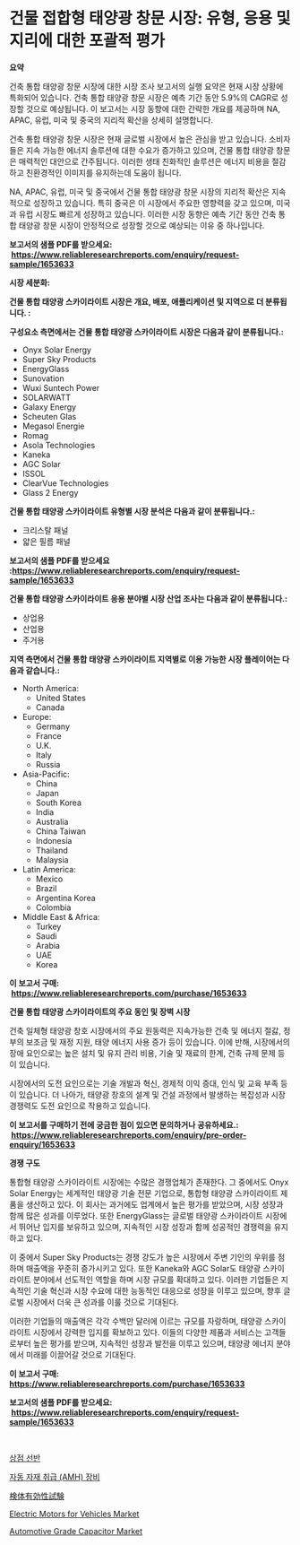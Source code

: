 <p><h1>건물 접합형 태양광 창문 시장: 유형, 응용 및 지리에 대한 포괄적 평가</h1></p><p><strong>요약</strong></p>
<p><p>건축 통합 태양광 창문 시장에 대한 시장 조사 보고서의 실행 요약은 현재 시장 상황에 특화되어 있습니다. 건축 통합 태양광 창문 시장은 예측 기간 동안 5.9%의 CAGR로 성장할 것으로 예상됩니다. 이 보고서는 시장 동향에 대한 간략한 개요를 제공하며 NA, APAC, 유럽, 미국 및 중국의 지리적 확산을 상세히 설명합니다.</p><p>건축 통합 태양광 창문 시장은 현재 글로벌 시장에서 높은 관심을 받고 있습니다. 소비자들은 지속 가능한 에너지 솔루션에 대한 수요가 증가하고 있으며, 건물 통합 태양광 창문은 매력적인 대안으로 간주됩니다. 이러한 생태 친화적인 솔루션은 에너지 비용을 절감하고 친환경적인 이미지를 유지하는데 도움이 됩니다.</p><p>NA, APAC, 유럽, 미국 및 중국에서 건물 통합 태양광 창문 시장의 지리적 확산은 지속적으로 성장하고 있습니다. 특히 중국은 이 시장에서 주요한 영향력을 갖고 있으며, 미국과 유럽 시장도 빠르게 성장하고 있습니다. 이러한 시장 동향은 예측 기간 동안 건축 통합 태양광 창문 시장이 안정적으로 성장할 것으로 예상되는 이유 중 하나입니다.</p></p>
<p><strong>보고서의 샘플 PDF를 받으세요: &nbsp;<a href="https://www.reliableresearchreports.com/enquiry/request-sample/1653633">https://www.reliableresearchreports.com/enquiry/request-sample/1653633</a></strong></p>
<p><strong>시장 세분화:</strong></p>
<p><strong> 건물 통합 태양광 스카이라이트 시장은 개요, 배포, 애플리케이션 및 지역으로 더 분류됩니다. :</strong></p>
<p><strong>구성요소 측면에서는 건물 통합 태양광 스카이라이트 시장은 다음과 같이 분류됩니다.:</strong></p>
<p><ul><li>Onyx Solar Energy</li><li>Super Sky Products</li><li>EnergyGlass</li><li>Sunovation</li><li>Wuxi Suntech Power</li><li>SOLARWATT</li><li>Galaxy Energy</li><li>Scheuten Glas</li><li>Megasol Energie</li><li>Romag</li><li>Asola Technologies</li><li>Kaneka</li><li>AGC Solar</li><li>ISSOL</li><li>ClearVue Technologies</li><li>Glass 2 Energy</li></ul></p>
<p><strong> 건물 통합 태양광 스카이라이트 유형별 시장 분석은 다음과 같이 분류됩니다.:</strong></p>
<p><ul><li>크리스탈 패널</li><li>얇은 필름 패널</li></ul></p>
<p><strong>보고서의 샘플 PDF를 받으세요 :<a href="https://www.reliableresearchreports.com/enquiry/request-sample/1653633">https://www.reliableresearchreports.com/enquiry/request-sample/1653633</a></strong></p>
<p><strong> 건물 통합 태양광 스카이라이트 응용 분야별 시장 산업 조사는 다음과 같이 분류됩니다.:</strong></p>
<p><ul><li>상업용</li><li>산업용</li><li>주거용</li></ul></p>
<p><strong>지역 측면에서 건물 통합 태양광 스카이라이트 지역별로 이용 가능한 시장 플레이어는 다음과 같습니다.:</strong></p>
<p><ul>
    <li>
        North America:
        <ul>
            <li>United States</li>
            <li>Canada</li>
        </ul>
    </li>
    <li>
        Europe:
        <ul>
            <li>Germany</li>
            <li>France</li>
            <li>U.K.</li>
            <li>Italy</li>
            <li>Russia</li>
        </ul>
    </li>
    <li>
        Asia-Pacific:
        <ul>
            <li>China</li>
            <li>Japan</li>
            <li>South Korea</li>
            <li>India</li>
            <li>Australia</li>
            <li>China Taiwan</li>
            <li>Indonesia</li>
            <li>Thailand</li>
            <li>Malaysia</li>
        </ul>
    </li>
    <li>
        Latin America:
        <ul>
            <li>Mexico</li>
            <li>Brazil</li>
            <li>Argentina Korea</li>
            <li>Colombia</li>
        </ul>
    </li>
    <li>
        Middle East & Africa:
        <ul>
            <li>Turkey</li>
            <li>Saudi</li>
            <li>Arabia</li>
            <li>UAE</li>
            <li>Korea</li>
        </ul>
    </li>
    </ul></p>
<p><strong>이 보고서 구매: &nbsp;<a href="https://www.reliableresearchreports.com/purchase/1653633">https://www.reliableresearchreports.com/purchase/1653633</a></strong></p>
<p><strong>건물 통합 태양광 스카이라이트의 주요 동인 및 장벽 시장</strong></p>
<p><p>건축 일체형 태양광 창호 시장에서의 주요 원동력은 지속가능한 건축 및 에너지 절갏, 정부의 보조금 및 재정 지원, 태양 에너지 사용 증가 등이 있습니다. 이에 반해, 시장에서의 장애 요인으로는 높은 설치 및 유지 관리 비용, 기술 및 재료의 한계, 건축 규제 문제 등이 있습니다.</p><p>시장에서의 도전 요인으로는 기술 개발과 혁신, 경제적 이익 증대, 인식 및 교육 부족 등이 있습니다. 더 나아가, 태양광 창호의 설계 및 건설 과정에서 발생하는 복잡성과 시장 경쟁력도 도전 요인으로 작용하고 있습니다.</p></p>
<p><strong>이 보고서를 구매하기 전에 궁금한 점이 있으면 문의하거나 공유하세요.: &nbsp;<a href="https://www.reliableresearchreports.com/enquiry/pre-order-enquiry/1653633">https://www.reliableresearchreports.com/enquiry/pre-order-enquiry/1653633</a></strong></p>
<p><strong>경쟁 구도</strong></p>
<p><p>통합형 태양광 스카이라이트 시장에는 수많은 경쟁업체가 존재한다. 그 중에서도 Onyx Solar Energy는 세계적인 태양광 기술 전문 기업으로, 통합형 태양광 스카이라이트 제품을 생산하고 있다. 이 회사는 과거에도 업계에서 높은 평가를 받았으며, 시장 성장과 함께 많은 성과를 이루었다. 또한 EnergyGlass는 글로벌 태양광 스카이라이트 시장에서 뛰어난 입지를 보유하고 있으며, 지속적인 시장 성장과 함께 성공적인 경쟁력을 유지하고 있다.</p><p>이 중에서 Super Sky Products는 경쟁 강도가 높은 시장에서 주변 기인의 우위를 점하며 매출액을 꾸준히 증가시키고 있다. 또한 Kaneka와 AGC Solar도 태양광 스카이라이트 분야에서 선도적인 역할을 하며 시장 규모를 확대하고 있다. 이러한 기업들은 지속적인 기술 혁신과 시장 수요에 대한 능동적인 대응으로 성장을 이루고 있으며, 향후 글로벌 시장에서 더욱 큰 성과를 이룰 것으로 기대된다.</p><p>이러한 기업들의 매출액은 각각 수백만 달러에 이르는 규모를 자랑하며, 태양광 스카이라이트 시장에서 강력한 입지를 확보하고 있다. 이들의 다양한 제품과 서비스는 고객들로부터 높은 평가를 받으며, 지속적인 성장과 발전을 이루고 있으며, 태양광 에너지 분야에서 미래를 이끌어갈 것으로 기대된다.</p></p>
<p><strong>이 보고서 구매: &nbsp; <a href="https://www.reliableresearchreports.com/purchase/1653633">https://www.reliableresearchreports.com/purchase/1653633</a></strong></p>
<p><strong>보고서의 샘플 PDF를 받으세요: &nbsp;<a href="https://www.reliableresearchreports.com/enquiry/request-sample/1653633">https://www.reliableresearchreports.com/enquiry/request-sample/1653633</a></strong><strong></strong></p>
<p>&nbsp;</p>
<p><p><a href="https://medium.com/@cordiehyatt1/%EC%83%81%EC%A0%90-%EC%84%A0%EB%B0%98-%EC%8B%9C%EC%9E%A5%EC%9D%80-%EC%8B%9C%EC%9E%A5-%EC%A0%90%EC%9C%A0%EC%9C%A8-%ED%81%AC%EA%B8%B0-%EB%B0%8F-2031%EB%85%84%EA%B9%8C%EC%A7%80-%EC%98%88%EC%83%81-%EC%98%88%EC%B8%A1%EC%97%90-%EC%A4%91%EC%A0%90%EC%9D%84-%EB%91%90%EA%B3%A0-%EC%9E%88%EC%8A%B5%EB%8B%88%EB%8B%A4-ddd43405f6ba">상점 선반</a></p><p><a href="https://github.com/vsn7qpua81q/Market-Research-Report-List-1/blob/main/436343310944.md">자동 자재 취급 (AMH) 장비</a></p><p><a href="https://github.com/adcxff01450218/Market-Research-Report-List-1/blob/main/137475411793.md">検体有効性試験</a></p><p><a href="https://issuu.com/reportprime-2/docs/electric-motors-for-vehicles-market-size-2030.pptx">Electric Motors for Vehicles Market</a></p><p><a href="https://medium.com/@diane.macle6776/automotive-grade-capacitor-market-size-reveals-the-best-marketing-channels-in-global-industry-43ca317c55ce">Automotive Grade Capacitor Market</a></p></p>